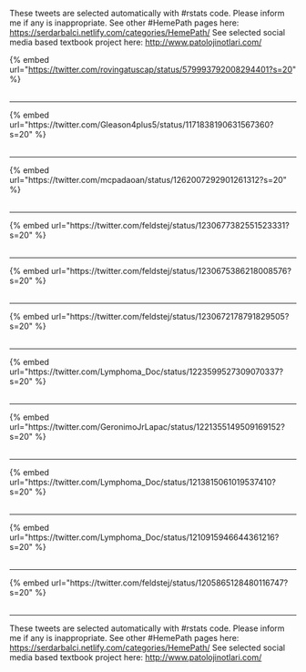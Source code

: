 

These tweets are selected automatically with #rstats code. Please inform me if any is inappropriate.
See other #HemePath pages here: https://serdarbalci.netlify.com/categories/HemePath/ 
See selected social media based textbook project here: http://www.patolojinotlari.com/

{% embed url="https://twitter.com/rovingatuscap/status/579993792008294401?s=20" %}<br>
<br>
<hr>
{% embed url="https://twitter.com/Gleason4plus5/status/1171838190631567360?s=20" %}<br>
<br>
<hr>
{% embed url="https://twitter.com/mcpadaoan/status/1262007292901261312?s=20" %}<br>
<br>
<hr>
{% embed url="https://twitter.com/feldstej/status/1230677382551523331?s=20" %}<br>
<br>
<hr>
{% embed url="https://twitter.com/feldstej/status/1230675386218008576?s=20" %}<br>
<br>
<hr>
{% embed url="https://twitter.com/feldstej/status/1230672178791829505?s=20" %}<br>
<br>
<hr>
{% embed url="https://twitter.com/Lymphoma_Doc/status/1223599527309070337?s=20" %}<br>
<br>
<hr>
{% embed url="https://twitter.com/GeronimoJrLapac/status/1221355149509169152?s=20" %}<br>
<br>
<hr>
{% embed url="https://twitter.com/Lymphoma_Doc/status/1213815061019537410?s=20" %}<br>
<br>
<hr>
{% embed url="https://twitter.com/Lymphoma_Doc/status/1210915946644361216?s=20" %}<br>
<br>
<hr>
{% embed url="https://twitter.com/feldstej/status/1205865128480116747?s=20" %}<br>
<br>
<hr>


These tweets are selected automatically with #rstats code. Please inform me if any is inappropriate.
See other #HemePath pages here: https://serdarbalci.netlify.com/categories/HemePath/ 
See selected social media based textbook project here: http://www.patolojinotlari.com/
